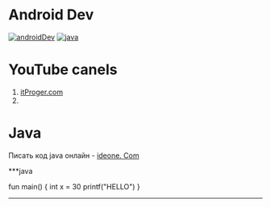 # Android Dev
[![androidDev](https://img.shields.io/badge/developer-android-blue)](https://developer.android.com/)
[![java](http://img.shields.io/badge/java-developer-green)](https://developer.oracle.com/java/)

# YouTube canels
1. [itProger.com](https://itproger.com)
2. 





# Java

Писать код java онлайн - [ideone. Com](https://ideone.com)

***java

fun main() {
int x = 30
printf("HELLO")
} 
***
